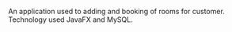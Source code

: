 An application used to adding and booking of rooms for customer. Technology used JavaFX and MySQL. 
